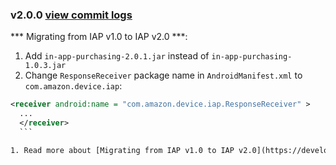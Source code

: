 ### v2.0.0 [view commit logs](https://github.com/soomla/android-store/compare/v1.0.0...v2.0.0)

*** Migrating from IAP v1.0 to IAP v2.0 ***:
  1. Add `in-app-purchasing-2.0.1.jar` instead of `in-app-purchasing-1.0.3.jar`
  1. Change `ResponseReceiver` package name in `AndroidManifest.xml` to `com.amazon.device.iap`:
  ```xml
  <receiver android:name = "com.amazon.device.iap.ResponseReceiver" >
    ...
    </receiver>
    ```

  1. Read more about [Migrating from IAP v1.0 to IAP v2.0](https://developer.amazon.com/public/apis/earn/in-app-purchasing/docs-v2/migrate-iapv1-apps-to-iapv2)
